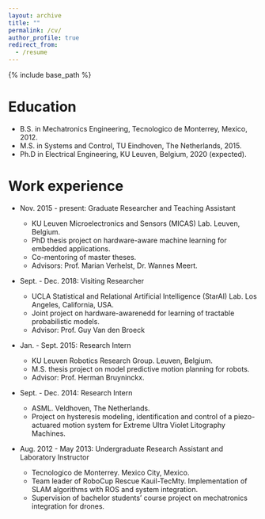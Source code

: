 ```yaml
---
layout: archive
title: ""
permalink: /cv/
author_profile: true
redirect_from:
  - /resume
---
```


{% include base_path %}

Education
======
* B.S. in Mechatronics Engineering, Tecnologico de Monterrey, Mexico, 2012.
* M.S. in Systems and Control, TU Eindhoven, The Netherlands, 2015.
* Ph.D in Electrical Engineering, KU Leuven, Belgium, 2020 (expected).

Work experience
======
* Nov. 2015 - present: Graduate Researcher and Teaching Assistant
  * KU Leuven Microelectronics and Sensors (MICAS) Lab. Leuven, Belgium.
  * PhD thesis project on hardware-aware machine learning for embedded applications.
  * Co-mentoring of master theses.
  * Advisors: Prof. Marian Verhelst, Dr. Wannes Meert.
  
* Sept. - Dec. 2018: Visiting Researcher
  * UCLA Statistical and Relational Artificial Intelligence (StarAI) Lab. Los Angeles, California, USA.
  * Joint project on hardware-awarenedd for learning of tractable probabilistic models.
  * Advisor: Prof. Guy Van den Broeck
  
* Jan. - Sept. 2015: Research Intern
  * KU Leuven Robotics Research Group. Leuven, Belgium.
  * M.S. thesis project on model predictive motion planning for robots.
  * Advisor: Prof. Herman Bruyninckx.
  
* Sept. - Dec. 2014: Research Intern
  * ASML. Veldhoven, The Netherlands.
  * Project on hysteresis modeling, identification and control of a piezo-actuared motion system for Extreme Ultra Violet Litography Machines.
  
* Aug. 2012 - May 2013: Undergraduate Research Assistant and Laboratory Instructor
  * Tecnologico de Monterrey. Mexico City, Mexico.
  * Team leader of RoboCup Rescue Kauil-TecMty. Implementation of SLAM algorithms with ROS and system integration.
  * Supervision of bachelor students’ course project on mechatronics integration for drones.
  
